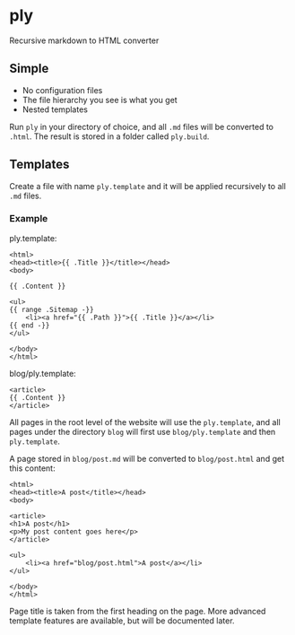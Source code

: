 # ply

Recursive markdown to HTML converter

## Simple

* No configuration files
* The file hierarchy you see is what you get
* Nested templates

Run `ply` in your directory of choice, and all `.md` files will be converted to `.html`. The result is stored in a folder called `ply.build`.

## Templates

Create a file with name `ply.template` and it will be applied recursively to all `.md` files.

### Example

ply.template:

```
<html>
<head><title>{{ .Title }}</title></head>
<body>

{{ .Content }}

<ul>
{{ range .Sitemap -}}
    <li><a href="{{ .Path }}">{{ .Title }}</a></li>
{{ end -}}
</ul>

</body>
</html>
```

blog/ply.template:

```
<article>
{{ .Content }}
</article>
```

All pages in the root level of the website will use the `ply.template`, and all pages under the directory `blog` will first use `blog/ply.template` and then `ply.template`.

A page stored in `blog/post.md` will be converted to `blog/post.html` and get this content:

```
<html>
<head><title>A post</title></head>
<body>

<article>
<h1>A post</h1>
<p>My post content goes here</p>
</article>

<ul>
    <li><a href="blog/post.html">A post</a></li>
</ul>

</body>
</html>
```

Page title is taken from the first heading on the page. More advanced template features are available, but will be documented later.
